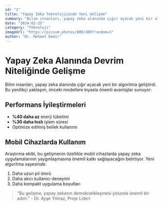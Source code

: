 ```yaml
---
id: "1"
title: "Yapay Zeka Teknolojisinde Yeni Gelişme"
summary: "Bilim insanları, yapay zeka alanında çığır açacak yeni bir algoritma geliştirdi."
date: "2024-02-15"
category: "Teknoloji"
imageUrl: "https://picsum.photos/800/400?random=1"
author: "Dr. Mehmet Demir"
---
```


# Yapay Zeka Alanında Devrim Niteliğinde Gelişme

Bilim insanları, yapay zeka alanında çığır açacak yeni bir algoritma geliştirdi. Bu yenilikçi yaklaşım, önceki modellere kıyasla önemli avantajlar sunuyor:

## Performans İyileştirmeleri

- **%40 daha az** enerji tüketimi
- **%30 daha hızlı** işlem süresi
- Optimize edilmiş bellek kullanımı

## Mobil Cihazlarda Kullanım

Araştırma ekibi, bu gelişmenin özellikle mobil cihazlarda yapay zeka uygulamalarının yaygınlaşmasına önemli katkı sağlayacağını belirtiyor. Yeni algoritma sayesinde:

1. Daha uzun pil ömrü
2. Daha akıcı kullanıcı deneyimi
3. Daha kompakt uygulama boyutları

> "Bu gelişme, yapay zekanın demokratikleşmesi yolunda önemli bir adım." - Dr. Ayşe Yılmaz, Proje Lideri 